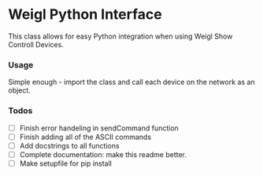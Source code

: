 # Weigl Python Interface
This class allows for easy Python integration when using Weigl Show Controll Devices.

### Usage
Simple enough - import the class and call each device on the network as an object.  

### Todos
- [ ] Finish error handeling in sendCommand function
- [ ] Finish adding all of the ASCII commands
- [ ] Add docstrings to all functions
- [ ] Complete documentation: make this readme better.
- [ ] Make setupfile for pip install  
